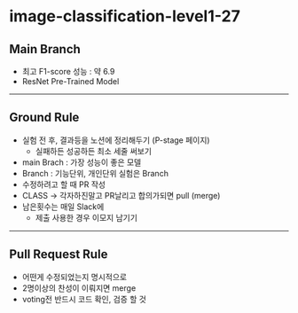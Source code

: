 # image-classification-level1-27

## Main Branch
- 최고 F1-score 성능 : 약 6.9
- ResNet Pre-Trained Model 

---
## Ground Rule
- 실험 전 후, 결과등을 노션에 정리해두기 (P-stage 페이지)
    - 실패하든 성공하든 최소 세줄 써보기
- main Brach : 가장 성능이 좋은 모델
- Branch : 기능단위, 개인단위 실험은 Branch
- 수정하려고 할 때 PR 작성
- CLASS → 각자하진말고 PR날리고 합의가되면 pull (merge)
- 남은횟수는 매일 Slack에
  - 제출 사용한 경우 이모지 남기기 

---
## Pull Request Rule
- 어떤게 수정되었는지 명시적으로 
- 2명이상의 찬성이 이뤄지면 merge
- voting전 반드시 코드 확인, 검증 할 것  
